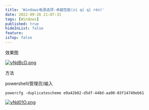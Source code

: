 ```yaml
---
title: 'Windows电源选项-卓越性能(zì qī qī rén)'
date: 2022-09-26 21:07:31
tags: [Windows]
published: true
hideInList: false
feature: 
isTop: false
---
```


效果图

[![yNdBcD.png](https://z3.ax1x.com/2021/02/07/yNdBcD.png)](https://imgchr.com/i/yNdBcD)

方法

powershell(管理员)输入

`powercfg -duplicatescheme e9a42b02-d5df-448d-aa00-03f14749eb61`

[![yNd01O.png](https://z3.ax1x.com/2021/02/07/yNd01O.png)](https://imgchr.com/i/yNd01O)
